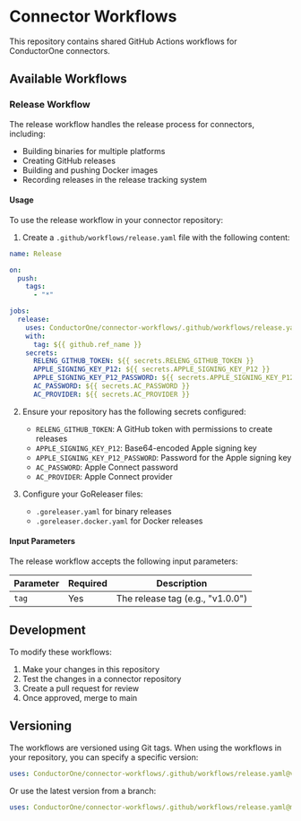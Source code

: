# Connector Workflows

This repository contains shared GitHub Actions workflows for ConductorOne connectors.

## Available Workflows

### Release Workflow

The release workflow handles the release process for connectors, including:

- Building binaries for multiple platforms
- Creating GitHub releases
- Building and pushing Docker images
- Recording releases in the release tracking system

#### Usage

To use the release workflow in your connector repository:

1. Create a `.github/workflows/release.yaml` file with the following content:

```yaml
name: Release

on:
  push:
    tags:
      - "*"

jobs:
  release:
    uses: ConductorOne/connector-workflows/.github/workflows/release.yaml@main
    with:
      tag: ${{ github.ref_name }}
    secrets:
      RELENG_GITHUB_TOKEN: ${{ secrets.RELENG_GITHUB_TOKEN }}
      APPLE_SIGNING_KEY_P12: ${{ secrets.APPLE_SIGNING_KEY_P12 }}
      APPLE_SIGNING_KEY_P12_PASSWORD: ${{ secrets.APPLE_SIGNING_KEY_P12_PASSWORD }}
      AC_PASSWORD: ${{ secrets.AC_PASSWORD }}
      AC_PROVIDER: ${{ secrets.AC_PROVIDER }}
```

2. Ensure your repository has the following secrets configured:

   - `RELENG_GITHUB_TOKEN`: A GitHub token with permissions to create releases
   - `APPLE_SIGNING_KEY_P12`: Base64-encoded Apple signing key
   - `APPLE_SIGNING_KEY_P12_PASSWORD`: Password for the Apple signing key
   - `AC_PASSWORD`: Apple Connect password
   - `AC_PROVIDER`: Apple Connect provider

3. Configure your GoReleaser files:
   - `.goreleaser.yaml` for binary releases
   - `.goreleaser.docker.yaml` for Docker releases

#### Input Parameters

The release workflow accepts the following input parameters:

| Parameter | Required | Description                      |
| --------- | -------- | -------------------------------- |
| `tag`     | Yes      | The release tag (e.g., "v1.0.0") |

## Development

To modify these workflows:

1. Make your changes in this repository
2. Test the changes in a connector repository
3. Create a pull request for review
4. Once approved, merge to main

## Versioning

The workflows are versioned using Git tags. When using the workflows in your repository, you can specify a specific version:

```yaml
uses: ConductorOne/connector-workflows/.github/workflows/release.yaml@v1.0.0
```

Or use the latest version from a branch:

```yaml
uses: ConductorOne/connector-workflows/.github/workflows/release.yaml@main
```
